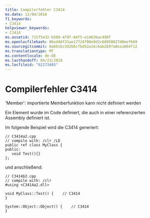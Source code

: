 ```yaml
---
title: Compilerfehler C3414
ms.date: 11/04/2016
f1_keywords:
- C3414
helpviewer_keywords:
- C3414
ms.assetid: 715f5432-b509-4f8f-84f5-e1463bac490f
ms.openlocfilehash: 86ed40f31ae17724700e9d2c68950027d0eefb69
ms.sourcegitcommit: 0ab61bc3d2b6cfbd52a16c6ab2b97a8ea1864f12
ms.translationtype: MT
ms.contentlocale: de-DE
ms.lasthandoff: 04/23/2019
ms.locfileid: "62173405"
---
```

# <a name="compiler-error-c3414"></a>Compilerfehler C3414

'Member': importierte Memberfunktion kann nicht definiert werden

Ein Element wurde im Code definiert, die auch in einer referenzierten Assembly definiert ist.

Im folgende Beispiel wird die C3414 generiert:

```
// C3414a2.cpp
// compile with: /clr /LD
public ref class MyClass {
public:
   void Test(){}
};
```

und anschließend:

```
// C3414b2.cpp
// compile with: /clr
#using <C3414a2.dll>

void MyClass::Test() {    // C3414
}

System::Object::Object() {    // C3414
}
```
